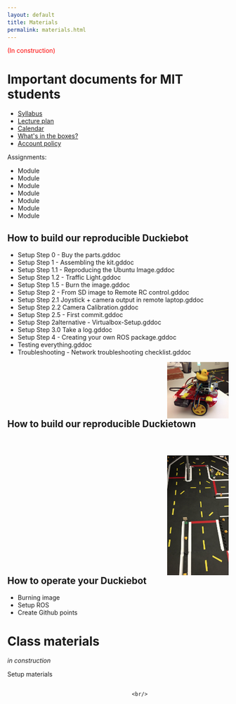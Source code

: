 ```yaml
---
layout: default
title: Materials
permalink: materials.html
---
```


<span style='color: red'>(In construction)</span>

# Important documents for MIT students

* [Syllabus](https://docs.google.com/document/d/1xkYod3ZepC3oMLTH-YCdMXlJRDWUQ8w14ROIh0yDsOE/edit?usp=sharing)
* [Lecture plan]()
* [Calendar]()
* [What's in the boxes?]()
* [Account policy]()

Assignments:
* Module 
* Module 
* Module 
* Module 
* Module 
* Module 
* Module 

## How to build our reproducible Duckiebot 

* Setup Step 0 - Buy the parts.gddoc
* Setup Step 1 - Assembling the kit.gddoc
* Setup Step 1.1 - Reproducing the Ubuntu Image.gddoc
* Setup Step 1.2 - Traffic Light.gddoc
* Setup Step 1.5 - Burn the image.gddoc
* Setup Step 2 - From SD image to Remote RC control.gddoc
* Setup Step 2.1 Joystick + camera output in remote laptop.gddoc
* Setup Step 2.2 Camera Calibration.gddoc
* Setup Step 2.5 - First commit.gddoc
* Setup Step 2alternative - Virtualbox-Setup.gddoc
* Setup Step 3.0 Take a log.gddoc
* Setup Step 4 - Creating your own ROS package.gddoc
* Testing everything.gddoc
* Troubleshooting - Network troubleshooting checklist.gddoc



<img style='width: 10em; float:right' src='media/mercedes.jpg'/>


<div style='clear:both'/>

## How to build our reproducible Duckietown

<img style='width: 10em; float: right ; margin-top: 3em' src='media/road.jpg'/>


<div style='clear:both'/>


## How to operate your Duckiebot

* Burning image
* Setup ROS
* Create Github points

# Class materials
*in construction*

Setup materials

<div style='text-align: center; margin-top: 2em; margin-right: -4em'>

        
          <br/>
            
